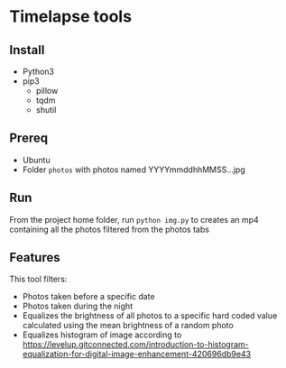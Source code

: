 # Timelapse tools

## Install
- Python3
- pip3
  - pillow
  - tqdm
  - shutil


## Prereq
- Ubuntu
- Folder `photos` with photos named YYYYmmddhhMMSS...jpg

## Run
From the project home folder, run `python img.py` to creates an mp4 containing all the photos filtered from the photos tabs


## Features
This tool filters:
- Photos taken before a specific date
- Photos taken during the night
- Equalizes the brightness of all photos to a specific hard coded value calculated using the mean brightness of a random photo
- Equalizes histogram of image according to https://levelup.gitconnected.com/introduction-to-histogram-equalization-for-digital-image-enhancement-420696db9e43

